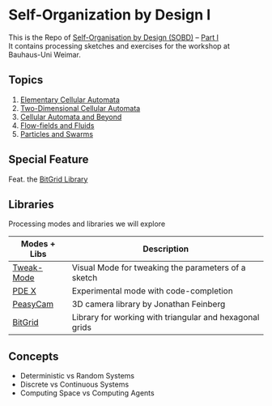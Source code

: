  
Self-Organization by Design I
=============================

This is the Repo of [Self-Organisation by Design (SOBD)][1] – [Part I][2]    
It contains processing sketches and exercises for the workshop at Bauhaus-Uni Weimar.

## Topics

1. [Elementary Cellular Automata](1__simple_cellular_automata)
2. [Two-Dimensional Cellular Automata](2__two_dimensional_cellular_automata)
3. [Cellular Automata and Beyond](3__cellular_automata_and_beyond)
4. [Flow-fields and Fluids](4__flow_fields_and_fluids)
5. [Particles and Swarms](5__particles_and_swarms)

## Special Feature

Feat. the [BitGrid Library](6__bitgrid_library)

## Libraries

Processing modes and libraries we will explore


| Modes + Libs       | Description                                                |
|--------------------|------------------------------------------------------------|
| [Tweak-Mode][mod1] | Visual Mode for tweaking the parameters of a sketch        |
| [PDE X][mod2]      | Experimental mode with code-completion                     |                
| [PeasyCam][lib1]   | 3D camera library by Jonathan Feinberg                     |
| [BitGrid][lib2]    | Library for working with triangular and hexagonal grids    |

## Concepts

- Deterministic vs Random Systems
- Discrete vs Continuous Systems
- Computing Space vs Computing Agents


[1]: http://bitcraftlab.com/teaching/selforganisation/
[2]: http://www.uni-weimar.de/medien/wiki/GMU:Self-Organization_by_Design/Part1


[lib1]: http://mrfeinberg.com/peasycam/
[lib2]: http://github.com/bitcraftlab/bitgrid

[mod1]: http://galsasson.com/tweakmode/
[mod2]: https://github.com/processing/processing-experimental/wiki/Getting-Started



